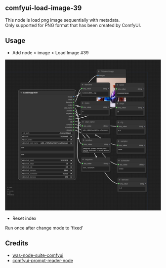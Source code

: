 ## comfyui-load-image-39

This node is load png image sequentially with metadata.\
Only supported for PNG format that has been created by ComfyUI.

## Usage

- Add node > image > Load Image #39

![image](./images/1.png)  

- Reset index

Run once after change mode to 'fixed'

## Credits

- [was-node-suite-comfyui](https://github.com/WASasquatch/was-node-suite-comfyui)
- [comfyui-prompt-reader-node](https://github.com/receyuki/comfyui-prompt-reader-node)